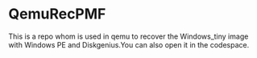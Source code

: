 # QemuRecPMF

This is a repo whom is used in qemu to recover the Windows_tiny image with Windows PE and Diskgenius.You can also open it in the codespace.
